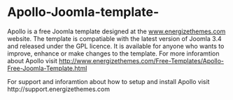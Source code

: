 # Apollo-Joomla-template-
Apollo is a free Joomla template designed at the www.energizethemes.com website.
The template is compatiable with the latest version of Joomla 3.4 and released under the GPL licence. 
It is available for anyone who wants to improve, enhance or make changes to the template.
For more inforamtion about Apollo visit http://www.energizethemes.com/Free-Templates/Apollo-Free-Joomla-Template.html
<p>For support and inforamtion about how to setup and install Apollo visit http://support.energizethemes.com</P>
